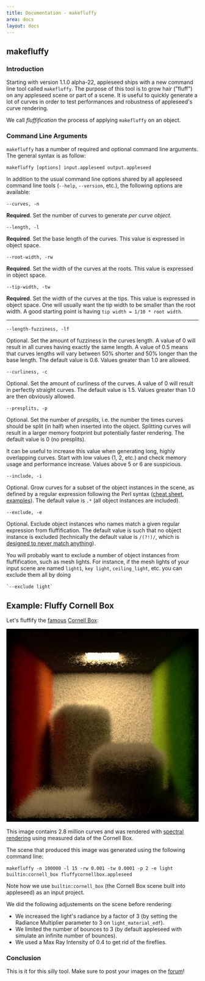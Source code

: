 ```yaml
---
title: Documentation - makefluffy
area: docs
layout: docs
---
```


## makefluffy


### Introduction

Starting with version 1.1.0 alpha-22, appleseed ships with a new command line tool called `makefluffy`. The purpose of this tool is to grow hair ("fluff") on any appleseed scene or part of a scene. It is useful to quickly generate a lot of curves in order to test performances and robustness of appleseed's curve rendering.

We call *fluffification* the process of applying `makefluffy` on an object.


### Command Line Arguments

`makefluffy` has a number of required and optional command line arguments. The general syntax is as follow:

    makefluffy [options] input.appleseed output.appleseed

In addition to the usual command line options shared by all appleseed command line tools (`--help`, `--version`, etc.), the following options are available:

    --curves, -n

**Required**. Set the number of curves to generate *per curve object*.

    --length, -l

**Required**. Set the base length of the curves. This value is expressed in object space.

    --root-width, -rw

**Required**. Set the width of the curves at the roots. This value is expressed in object space.

    --tip-width, -tw

**Required**. Set the width of the curves at the tips. This value is expressed in object space. One will usually want the tip width to be smaller than the root width. A good starting point is having `tip width = 1/10 * root width`.

---

    --length-fuzziness, -lf

Optional. Set the amount of fuzziness in the curves length. A value of 0 will result in all curves having exactly the same length. A value of 0.5 means that curves lengths will vary between 50% shorter and 50% longer than the base length. The default value is 0.6. Values greater than 1.0 are allowed.

    --curliness, -c

Optional. Set the amount of curliness of the curves. A value of 0 will result in perfectly straight curves. The default value is 1.5. Values greater than 1.0 are then obviously allowed.

    --presplits, -p

Optional. Set the number of *presplits*, i.e. the number the times curves should be split (in half) when inserted into the object. Splitting curves will result in a larger memory footprint but potentially faster rendering. The default value is 0 (no presplits).

It can be useful to increase this value when generating long, highly overlapping curves. Start with low values (1, 2, etc.) and check memory usage and performance increase. Values above 5 or 6 are suspicious.

    --include, -i

Optional. Grow curves for a subset of the object instances in the scene, as defined by a regular expression following the Perl syntax ([cheat sheet](http://www.cs.tut.fi/~jkorpela/perl/regexp.html), [examples](http://www.cs.tut.fi/~jkorpela/perl/regexp.html#ex)). The default value is `.*` (all object instances are included).

    --exclude, -e

Optional. Exclude object instances who names match a given regular expression from fluffification. The default value is such that no object instance is excluded (technically the default value is `/(?!)/`, which is [designed to never match anything](http://stackoverflow.com/a/4589566/393756)).

You will probably want to exclude a number of object instances from fluffification, such as mesh lights. For instance, if the mesh lights of your input scene are named `light1`, `key light`, `ceiling_light`, etc. you can exclude them all by doing

    `--exclude light`

## Example: Fluffy Cornell Box

Let's fluffify the [famous](http://en.wikipedia.org/wiki/Cornell_box) [Cornell Box](http://www.graphics.cornell.edu/online/box/):

![Fluffy Cornell Box](/img/docs/fluffycornellbox.jpg)

This image contains 2.8 million curves and was rendered with [spectral rendering](http://en.wikipedia.org/wiki/Spectral_rendering) using measured data of the Cornell Box.

The scene that produced this image was generated using the following command line:

    makefluffy -n 100000 -l 15 -rw 0.001 -tw 0.0001 -p 2 -e light builtin:cornell_box fluffycornellbox.appleseed

Note how we use `builtin:cornell_box` (the Cornell Box scene built into appleseed) as an input project.

We did the following adjustements on the scene before rendering:

- We increased the light's radiance by a factor of 3 (by setting the Radiance Multiplier parameter to 3 on `light_material_edf`).
- We limited the number of bounces to 3 (by default appleseed with simulate an infinite number of bounces).
- We used a Max Ray Intensity of 0.4 to get rid of the fireflies.


### Conclusion

This is it for this silly tool. Make sure to post your images on the [forum](https://forum.appleseedhq.net/)!
